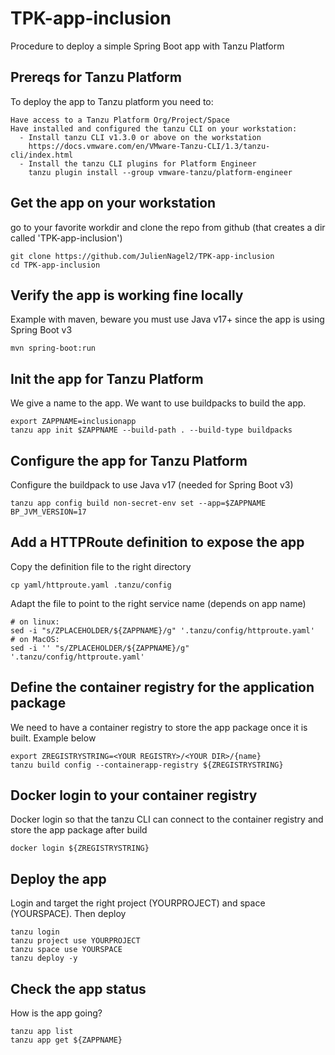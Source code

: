 # TPK-app-inclusion
Procedure to deploy a simple Spring Boot app with Tanzu Platform

## Prereqs for Tanzu Platform
To deploy the app to Tanzu platform you need to:
```
Have access to a Tanzu Platform Org/Project/Space
Have installed and configured the tanzu CLI on your workstation:
  - Install tanzu CLI v1.3.0 or above on the workstation
    https://docs.vmware.com/en/VMware-Tanzu-CLI/1.3/tanzu-cli/index.html
  - Install the tanzu CLI plugins for Platform Engineer
    tanzu plugin install --group vmware-tanzu/platform-engineer
```

## Get the app on your workstation
go to your favorite workdir and clone the repo from github (that creates a dir called 'TPK-app-inclusion')
```
git clone https://github.com/JulienNagel2/TPK-app-inclusion
cd TPK-app-inclusion
```

## Verify the app is working fine locally 
Example with maven, beware you must use Java v17+ since the app is using Spring Boot v3
```
mvn spring-boot:run
```

## Init the app for Tanzu Platform
We give a name to the app. We want to use buildpacks to build the app.
```
export ZAPPNAME=inclusionapp
tanzu app init $ZAPPNAME --build-path . --build-type buildpacks
```

## Configure the app for Tanzu Platform
Configure the buildpack to use Java v17 (needed for Spring Boot v3)
```
tanzu app config build non-secret-env set --app=$ZAPPNAME BP_JVM_VERSION=17
```

## Add a HTTPRoute definition to expose the app  
Copy the definition file to the right directory
```
cp yaml/httproute.yaml .tanzu/config
```
Adapt the file to point to the right service name (depends on app name)
```
# on linux:
sed -i "s/ZPLACEHOLDER/${ZAPPNAME}/g" '.tanzu/config/httproute.yaml'
# on MacOS:
sed -i '' "s/ZPLACEHOLDER/${ZAPPNAME}/g" '.tanzu/config/httproute.yaml'
```

## Define the container registry for the application package
We need to have a container registry to store the app package once it is built. Example below
```
export ZREGISTRYSTRING=<YOUR REGISTRY>/<YOUR DIR>/{name}
tanzu build config --containerapp-registry ${ZREGISTRYSTRING}
```

## Docker login to your container registry 
Docker login so that the tanzu CLI can connect to the container registry and store the app package after build 
```
docker login ${ZREGISTRYSTRING}
```

## Deploy the app 
Login and target the right project (YOURPROJECT) and space (YOURSPACE). Then deploy
```
tanzu login
tanzu project use YOURPROJECT
tanzu space use YOURSPACE
tanzu deploy -y
```

## Check the app status
How is the app going?
```
tanzu app list
tanzu app get ${ZAPPNAME}
```

